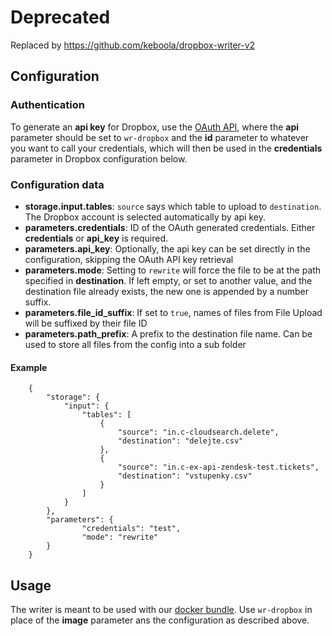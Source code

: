 # Deprecated

Replaced by https://github.com/keboola/dropbox-writer-v2

## Configuration

### Authentication

To generate an **api key** for Dropbox, use the [OAuth API](http://docs.oauth9.apiary.io/#reference/api/generate-oauth-token-for-oauth-10-applications/generate-token-from-a-web-form/ui), where the **api** parameter should be set to `wr-dropbox` and the **id** parameter to whatever you want to call your credentials, which will then be used in the **credentials** parameter in Dropbox configuration below.

### Configuration data

- **storage.input.tables**: `source` says which table to upload to `destination`. The Dropbox account is selected automatically by api key.
- **parameters.credentials**: ID of the OAuth generated credentials. Either **credentials** or **api_key** is required.
- **parameters.api_key**: Optionally, the api key can be set directly in the configuration, skipping the OAuth API key retrieval
- **parameters.mode**: Setting to `rewrite` will force the file to be at the path specified in **destination**. If left empty, or set to another value, and the destination file already exists, the new one is appended by a number suffix.
- **parameters.file_id_suffix**: If set to `true`, names of files from File Upload will be suffixed by their file ID
- **parameters.path_prefix**: A prefix to the destination file name. Can be used to store all files from the config into a sub folder

#### Example

		{
			"storage": {
				"input": {
					"tables": [
						{
							"source": "in.c-cloudsearch.delete",
							"destination": "delejte.csv"
						},
						{
							"source": "in.c-ex-api-zendesk-test.tickets",
							"destination": "vstupenky.csv"
						}
					]
				}
			},
			"parameters": {
					"credentials": "test",
					"mode": "rewrite"
			}
		}

## Usage

The writer is meant to be used with our [docker bundle](http://docs.kebooladocker.apiary.io/#reference/run/create-a-job/create-a-run-job). Use `wr-dropbox` in place of the **image** parameter ans the configuration as described above.
